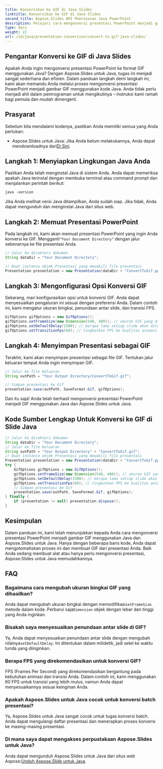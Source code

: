 ```yaml
---
title: Konversikan ke GIF di Java Slides
linktitle: Konversikan ke GIF di Java Slides
second_title: Aspose.Slides API Pemrosesan Java PowerPoint
description: Pelajari cara mengonversi presentasi PowerPoint menjadi gambar GIF di Java dengan Aspose.Slides. Panduan langkah demi langkah yang mudah untuk konversi yang lancar.
type: docs
weight: 22
url: /id/java/presentation-conversion/convert-to-gif-java-slides/
---
```


## Pengantar Konversi ke GIF di Java Slides

Apakah Anda ingin mengonversi presentasi PowerPoint ke format GIF menggunakan Java? Dengan Aspose.Slides untuk Java, tugas ini menjadi sangat sederhana dan efisien. Dalam panduan langkah demi langkah ini, kami akan memandu Anda melalui proses mengonversi presentasi PowerPoint menjadi gambar GIF menggunakan kode Java. Anda tidak perlu menjadi ahli dalam pemrograman untuk mengikutinya – instruksi kami ramah bagi pemula dan mudah dimengerti.

## Prasyarat

Sebelum kita mendalami kodenya, pastikan Anda memiliki semua yang Anda perlukan:

-  Aspose.Slides untuk Java: Jika Anda belum melakukannya, Anda dapat mendownloadnya dari[Di Sini](https://releases.aspose.com/slides/java/).

## Langkah 1: Menyiapkan Lingkungan Java Anda

Pastikan Anda telah menginstal Java di sistem Anda. Anda dapat memeriksa apakah Java terinstal dengan membuka terminal atau command prompt dan menjalankan perintah berikut:

```java
java -version
```

Jika Anda melihat versi Java ditampilkan, Anda sudah siap. Jika tidak, Anda dapat mengunduh dan menginstal Java dari situs web.

## Langkah 2: Memuat Presentasi PowerPoint

 Pada langkah ini, kami akan memuat presentasi PowerPoint yang ingin Anda konversi ke GIF. Mengganti`"Your Document Directory"` dengan jalur sebenarnya ke file presentasi Anda.

```java
// Jalur ke direktori dokumen
String dataDir = "Your Document Directory";

// Buat instance objek Presentasi yang mewakili file presentasi
Presentation presentation = new Presentation(dataDir + "ConvertToGif.pptx");
```

## Langkah 3: Mengonfigurasi Opsi Konversi GIF

Sekarang, mari konfigurasikan opsi untuk konversi GIF. Anda dapat menyesuaikan pengaturan ini sesuai dengan preferensi Anda. Dalam contoh ini, kami mengatur ukuran bingkai, penundaan antar slide, dan transisi FPS.

```java
GifOptions gifOptions = new GifOptions();
gifOptions.setFrameSize(new Dimension(540, 480)); // ukuran GIF yang dihasilkan
gifOptions.setDefaultDelay(1500); // berapa lama setiap slide akan ditampilkan hingga diubah ke slide berikutnya
gifOptions.setTransitionFps(60); // tingkatkan FPS ke kualitas animasi transisi yang lebih baik
```

## Langkah 4: Menyimpan Presentasi sebagai GIF

Terakhir, kami akan menyimpan presentasi sebagai file GIF. Tentukan jalur keluaran tempat Anda ingin menyimpan GIF.

```java
// Jalur ke file keluaran
String outPath = "Your Output Directory/ConvertToGif.gif";

// Simpan presentasi ke Gif
presentation.save(outPath, SaveFormat.Gif, gifOptions);
```

Dan itu saja! Anda telah berhasil mengonversi presentasi PowerPoint menjadi GIF menggunakan Java dan Aspose.Slides untuk Java.

## Kode Sumber Lengkap Untuk Konversi ke GIF di Slide Java

```java
// Jalur ke direktori dokumen
String dataDir = "Your Document Directory";
// Jalur ke file keluaran
String outPath = "Your Output Directory" + "ConvertToGif.gif";
// Buat instance objek Presentasi yang mewakili file presentasi
Presentation presentation = new Presentation(dataDir + "ConvertToGif.pptx");
try {
	GifOptions gifOptions = new GifOptions();
	gifOptions.setFrameSize(new Dimension(540, 480)); // ukuran GIF yang dihasilkan
	gifOptions.setDefaultDelay(1500); // berapa lama setiap slide akan ditampilkan hingga diubah ke slide berikutnya
	gifOptions.setTransitionFps(60); // tingkatkan FPS ke kualitas animasi transisi yang lebih baik
	// Simpan presentasi ke Gif
	presentation.save(outPath, SaveFormat.Gif, gifOptions);
} finally {
	if (presentation != null) presentation.dispose();
}
```

## Kesimpulan

Dalam panduan ini, kami telah menunjukkan kepada Anda cara mengonversi presentasi PowerPoint menjadi gambar GIF menggunakan Java dan Aspose.Slides untuk Java. Hanya dengan beberapa baris kode, Anda dapat mengotomatiskan proses ini dan membuat GIF dari presentasi Anda. Baik Anda sedang membuat alat atau hanya perlu mengonversi presentasi, Aspose.Slides untuk Java memudahkannya.

## FAQ

### Bagaimana cara mengubah ukuran bingkai GIF yang dihasilkan?

 Anda dapat mengubah ukuran bingkai dengan memodifikasi`setFrameSize` metode dalam kode. Perbarui saja`Dimension` objek dengan lebar dan tinggi yang Anda inginkan.

### Bisakah saya menyesuaikan penundaan antar slide di GIF?

 Ya, Anda dapat menyesuaikan penundaan antar slide dengan mengubah nilainya`setDefaultDelay`. Ini ditentukan dalam milidetik, jadi setel ke waktu tunda yang diinginkan.

### Berapa FPS yang direkomendasikan untuk konversi GIF?

FPS (Frames Per Second) yang direkomendasikan bergantung pada kebutuhan animasi dan transisi Anda. Dalam contoh ini, kami menggunakan 60 FPS untuk transisi yang lebih mulus, namun Anda dapat menyesuaikannya sesuai keinginan Anda.

### Apakah Aspose.Slides untuk Java cocok untuk konversi batch presentasi?

Ya, Aspose.Slides untuk Java sangat cocok untuk tugas konversi batch. Anda dapat mengulangi daftar presentasi dan menerapkan proses konversi ke masing-masing presentasi.

### Di mana saya dapat mengakses perpustakaan Aspose.Slides untuk Java?

 Anda dapat mengunduh Aspose.Slides untuk Java dari situs web Aspose:[Unduh Aspose.Slide untuk Java](https://releases.aspose.com/slides/java/).